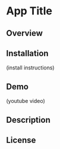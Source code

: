 # App Title

## Overview

## Installation

(install instructions)

## Demo

(youtube video)

## Description

## License
